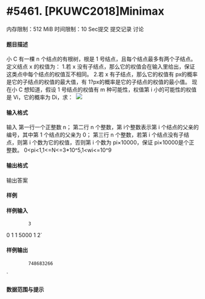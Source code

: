 
# #5461. [PKUWC2018]Minimax
内存限制：512 MiB 时间限制：10 Sec提交 提交记录 讨论
#### 题目描述
小 C 有一棵 n 个结点的有根树，根是 1 号结点，且每个结点最多有两个子结点。
定义结点 x 的权值为：
1.若 x 没有子结点，那么它的权值会在输入里给出，保证这类点中每个结点的权值互不相同。
2.若 x 有子结点，那么它的权值有 px的概率是它的子结点的权值的最大值，有 1?px的概率是它的子结点的权值的最小值。
现在小 C 想知道，假设 1 号结点的权值有 m 种可能性，权值第 i 小的可能性的权值是 Vi，它的概率为 Di，求：
 ![](upload/201811/111.png)

#### 输入格式
输入
第一行一个正整数 n；
第二行 n 个整数，第 i个整数表示第 i 个结点的父亲的编号，其中第 1 个结点的父亲为 0；
第三行 n 个整数，若第 i 个结点没有子结点，则第 i 个数为它的权值，否则第 i 个数为 pi×10000，保证 pi×10000是个正整数。
0<pi<1,1<=N<=3*10^5,1<wi<=10^9

#### 输出格式
输出答案

#### 样例

#### 样例输入

			3
0 1 1
5000 1 2`
#### 样例输出

			748683266
`
#### 数据范围与提示

